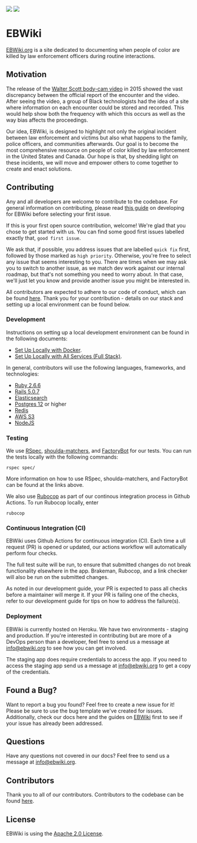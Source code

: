 <p><a href="https://github.com/EBWiki/EBWiki/actions/workflows/ci.yml/badge.svg"></a> <a href="https://codeclimate.com/github/EBWiki/EBWiki"><img src="https://codeclimate.com/github/EBWiki/EBWiki/badges/gpa.svg" /></a> <a href="https://codeclimate.com/github/EBWiki/EBWiki/coverage"><img src="https://codeclimate.com/github/EBWiki/EBWiki/badges/coverage.svg" /></a></p>

# EBWiki

[EBWiki.org](http://ebwiki.org) is a site dedicated to documenting when people of color are killed by law enforcement officers during routine interactions.

## Motivation

The release of the [Walter Scott body-cam video](https://ebwiki.org/cases/walter-scott) in 2015 showed the vast discrepancy between the official report of the encounter and the video.  After seeing the video, a group of Black technologists had the idea of a site where information on each encounter could be stored and recorded. This would help show both the frequency with which this occurs as well as the way bias affects the proceedings.

Our idea, EBWiki, is designed to highlight not only the original incident between law enforcement and victims but also what happens to the family, police officers, and communities afterwards. Our goal is to become the most comprehensive resource on people of color killed by law enforcement in the United States and Canada.  Our hope is that, by shedding light on these incidents, we will move and empower others to come together to create and enact solutions.

## Contributing

Any and all developers are welcome to contribute to the codebase.  For general information on contributing, please read [this guide](docs/DEVELOPMENT.md) on developing for EBWiki before selecting your first issue.

If this is your first open source contribution, welcome!  We're glad that you chose to get started with us.  You can find some good first issues labelled exactly that, `good first issue`.

We ask that, if possible, you address issues that are labelled `quick fix` first, followed by those marked as `high priority`.  Otherwise, you're free to select any issue that seems interesting to you.  There are times when we may ask you to switch to another issue, as we match dev work against our internal roadmap, but that's not something you need to worry about.  In that case, we'll just let you know and provide another issue you might be interested in.

All contributors are expected to adhere to our code of conduct, which can be found [here](docs/CODE_OF_CONDUCT.md).  Thank you for your contribution - details on our stack and setting up a local environment can be found below.

### Development

Instructions on setting up a local development environment can be found in the following documents:
* [Set Up Locally with Docker](docs/SETUP_LOCALLY.md).
* [Set Up Locally with All Services (Full Stack)](docs/SETUP_LOCALLY_FULLSTACK.md).

In general, contributors will use the following languages, frameworks, and technologies:

* [Ruby 2.6.6](https://www.ruby-lang.org/en/downloads/)
* [Rails 5.0.7](http://rubyonrails.org/)
* [Elasticsearch](https://www.elastic.co/products/elasticsearch)
* [Postgres 12](https://www.postgresql.org/) or higher
* [Redis](https://redis.io/)
* [AWS S3](https://aws.amazon.com/free/)
* [NodeJS](https://nodejs.org/en/)


### Testing

We use [RSpec](https://github.com/rspec/rspec-rails), [shoulda-matchers](http://matchers.shoulda.io/), and [FactoryBot](https://github.com/thoughtbot/factory_bot) for our tests.  You can run the tests locally with the following commands:

```
rspec spec/
```

More information on how to use RSpec, shoulda-matchers, and FactoryBot can be found at the links above.

We also use [Rubocop](https://github.com/bbatsov/rubocop) as part of our continous integration process in Github Actions.  To run Rubocop locally, enter

```
rubocop
```

### Continuous Integration (CI)
EBWiki uses Github Actions for continuous integration (CI).  Each time a ull request (PR) is opened or updated, our actions workflow will automatically perform four checks.

The full test suite will be run, to ensure that submitted changes do not break functionality elsewhere in the app.  Brakeman, Rubocop, and a link checker will also be run on the submitted changes.

As noted in our development guide, your PR is expected to pass all checks before a maintainer will merge it.  If your PR is failing one of the checks, refer to our development guide for tips on how to address the failure(s).

### Deployment
EBWiki is currently hosted on Heroku.  We have two environments - staging and production.  If you're interested in contributing but are more of a DevOps person than a developer, feel free to send us a message at info@ebwiki.org to see how you can get involved.

The staging app does require credentials to access the app.  If you need to access the staging app send us a message at info@ebwiki.org to get a copy of the credentials.

## Found a Bug?
Want to report a bug you found?  Feel free to create a new issue for it!  Please be sure to use the bug template we've created for issues.  Additionally, check our docs here and the guides on [EBWiki](https://ebwiki.org) first to see if your issue has already been addressed.

## Questions
Have any questions not covered in our docs?  Feel free to send us a message at info@ebwiki.org.

## Contributors

Thank you to all of our contributors.  Contributors to the codebase can be found [here](https://github.com/BOWiki/BOW/graphs/contributors).

## License

EBWiki is using the [Apache 2.0 License](LICENSE.txt).
